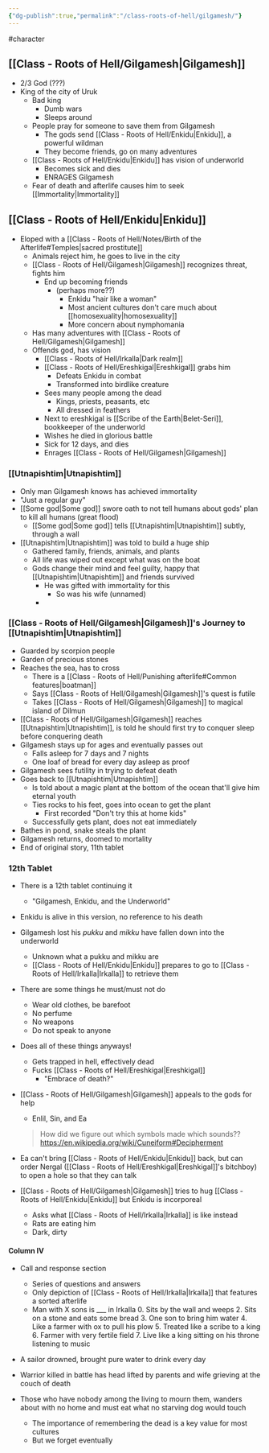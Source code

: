 ```yaml
---
{"dg-publish":true,"permalink":"/class-roots-of-hell/gilgamesh/"}
---
```


#character 


<div class="transclusion internal-embed is-loaded"><div class="markdown-embed">








## [[Class - Roots of Hell/Gilgamesh\|Gilgamesh]]
- 2/3 God (???)
- King of the city of Uruk
	- Bad king
		- Dumb wars
		- Sleeps around
	- People pray for someone to save them from Gilgamesh
		- The gods send [[Class - Roots of Hell/Enkidu\|Enkidu]], a powerful wildman
		- They become friends, go on many adventures
	- [[Class - Roots of Hell/Enkidu\|Enkidu]] has vision of underworld
		- Becomes sick and dies
		- ENRAGES Gilgamesh
	- Fear of death and afterlife causes him to seek [[Immortality\|Immortality]]

## [[Class - Roots of Hell/Enkidu\|Enkidu]]
- Eloped with a [[Class - Roots of Hell/Notes/Birth of the Afterlife#Temples\|sacred prostitute]]
	- Animals reject him, he goes to live in the city
	- [[Class - Roots of Hell/Gilgamesh\|Gilgamesh]] recognizes threat, fights him
		- End up becoming friends
			- (perhaps more??)
				- Enkidu "hair like a woman"
				- Most ancient cultures don't care much about [[homosexuality\|homosexuality]]
				- More concern about nymphomania
	- Has many adventures with [[Class - Roots of Hell/Gilgamesh\|Gilgamesh]]
	- Offends god, has vision
		- [[Class - Roots of Hell/Irkalla\|Dark realm]]
		- [[Class - Roots of Hell/Ereshkigal\|Ereshkigal]] grabs him
			- Defeats Enkidu in combat
			- Transformed into birdlike creature
		- Sees many people among the dead
			- Kings, priests, peasants, etc
			- All dressed in feathers
		- Next to ereshkigal is [[Scribe of the Earth\|Belet-Seri]], bookkeeper of the underworld
		- Wishes he died in glorious battle
		- Sick for 12 days, and dies
		- Enrages [[Class - Roots of Hell/Gilgamesh\|Gilgamesh]]




### [[Utnapishtim\|Utnapishtim]]
- Only man Gilgamesh knows has achieved immortality
- "Just a regular guy"
- [[Some god\|Some god]] swore oath to not tell humans about gods' plan to kill all humans (great flood)
	- [[Some god\|Some god]] tells [[Utnapishtim\|Utnapishtim]] subtly, through a wall
- [[Utnapishtim\|Utnapishtim]] was told to build a huge ship
	- Gathered family, friends, animals, and plants
	- All life was wiped out except what was on the boat
	- Gods change their mind and feel guilty, happy that [[Utnapishtim\|Utnapishtim]] and friends survived
		- He was gifted with immortality for this
			- So was his wife (unnamed)
		- 


### [[Class - Roots of Hell/Gilgamesh\|Gilgamesh]]'s Journey to [[Utnapishtim\|Utnapishtim]]
- Guarded by scorpion people
- Garden of precious stones
- Reaches the sea, has to cross
	- There is a [[Class - Roots of Hell/Punishing afterlife#Common features\|boatman]]
	- Says [[Class - Roots of Hell/Gilgamesh\|Gilgamesh]]'s quest is futile
	- Takes [[Class - Roots of Hell/Gilgamesh\|Gilgamesh]] to magical island of Dilmun
- [[Class - Roots of Hell/Gilgamesh\|Gilgamesh]] reaches [[Utnapishtim\|Utnapishtim]], is told he should first try to conquer sleep before conquering death
- Gilgamesh stays up for ages and eventually passes out
	- Falls asleep for 7 days and 7 nights
	- One loaf of bread for every day asleep as proof
- Gilgamesh sees futility in trying to defeat death
- Goes back to [[Utnapishtim\|Utnapishtim]]
	- Is told about a magic plant at the bottom of the ocean that'll give him eternal youth
	- Ties rocks to his feet, goes into ocean to get the plant
		- First recorded "Don't try this at home kids"
	- Successfully gets plant, does not eat immediately
- Bathes in pond, snake steals the plant
- Gilgamesh returns, doomed to mortality
- End of original story, 11th tablet

### 12th Tablet

- There is a 12th tablet continuing it
	- "Gilgamesh, Enkidu, and the Underworld"
- Enkidu is alive in this version, no reference to his death
- Gilgamesh lost his *pukku* and *mikku* have fallen down into the underworld
	- Unknown what a pukku and mikku are
	- [[Class - Roots of Hell/Enkidu\|Enkidu]] prepares to go to [[Class - Roots of Hell/Irkalla\|Irkalla]] to retrieve them
- There are some things he must/must not do
	- Wear old clothes, be barefoot
	- No perfume
	- No weapons
	- Do not speak to anyone
- Does all of these things anyways!
	- Gets trapped in hell, effectively dead
	- Fucks [[Class - Roots of Hell/Ereshkigal\|Ereshkigal]]
		- "Embrace of death?"
- [[Class - Roots of Hell/Gilgamesh\|Gilgamesh]] appeals to the gods for help
	- Enlil, Sin, and Ea
	> How did we figure out which symbols made which sounds??
	> https://en.wikipedia.org/wiki/Cuneiform#Decipherment
	
- Ea can't bring [[Class - Roots of Hell/Enkidu\|Enkidu]] back, but can order Nergal ([[Class - Roots of Hell/Ereshkigal\|Ereshkigal]]'s bitchboy) to open a hole so that they can talk
- [[Class - Roots of Hell/Gilgamesh\|Gilgamesh]] tries to hug [[Class - Roots of Hell/Enkidu\|Enkidu]] but Enkidu is incorporeal
	- Asks what [[Class - Roots of Hell/Irkalla\|Irkalla]] is like instead
	- Rats are eating him
	- Dark, dirty

#### Column IV
- Call and response section
	- Series of questions and answers
	- Only depiction of [[Class - Roots of Hell/Irkalla\|Irkalla]] that features a sorted afterlife
	- Man with X sons is ___ in Irkalla
	  0. Sits by the wall and weeps
	  2. Sits on a stone and eats some bread
	  3. One son to bring him water
	  4. Like a farmer with ox to pull his plow
	  5. Treated like a scribe to a king
	  6. Farmer with very fertile field
	  7. Live like a king sitting on his throne listening to music

- A sailor drowned, brought pure water to drink every day
- Warrior killed in battle has head lifted by parents and wife grieving at the couch of death
- Those who have nobody among the living to mourn them, wanders about with no home and must eat what no starving dog would touch
	- The importance of remembering the dead is a key value for most cultures
	- But we forget eventually

</div></div>
